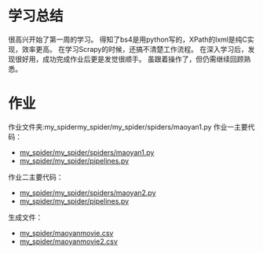 # 学习总结

很高兴开始了第一周的学习。
得知了bs4是用python写的，XPath的lxml是纯C实现，效率更高。
在学习Scrapy的时候，还搞不清楚工作流程。
在深入学习后，发现很好用，成功完成作业后更是发觉很顺手。
虽跟着操作了，但仍需继续回顾熟悉。

# 作业

作业文件夹:my_spidermy_spider/my_spider/spiders/maoyan1.py
作业一主要代码：

+ [my_spider/my_spider/spiders/maoyan1.py](https://github.com/Bonnenult222RenYu/Python-002/blob/master/week01/my_spider/my_spider/spiders/maoyan1.py )
+ [my_spider/my_spider/pipelines.py](https://github.com/Bonnenult222RenYu/Python-002/blob/master/week01/my_spider/my_spider/pipelines.py)

作业二主要代码：
+ [my_spider/my_spider/spiders/maoyan2.py](https://github.com/Bonnenult222RenYu/Python-002/blob/master/week01/my_spider/my_spider/spiders/maoyan2.py)
+ [my_spider/my_spider/pipelines.py](https://github.com/Bonnenult222RenYu/Python-002/blob/master/week01/my_spider/my_spider/pipelines.py)

生成文件：
+ [my_spider/maoyanmovie.csv](https://github.com/Bonnenult222RenYu/Python-002/blob/master/week01/my_spider/maoyanmovie.csv)
+ [my_spider/maoyanmovie2.csv](https://github.com/Bonnenult222RenYu/Python-002/blob/master/week01/my_spider/maoyanmovie2.csv)